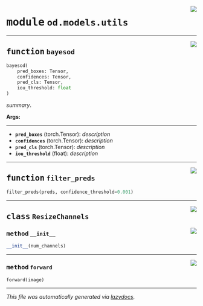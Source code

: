 <!-- markdownlint-disable -->

<a href="https://github.com/leoandeol/cods/blob/main/cods/od/models/utils.py#L0"><img align="right" style="float:right;" src="https://img.shields.io/badge/-source-cccccc?style=flat-square"></a>

# <kbd>module</kbd> `od.models.utils`





---

<a href="https://github.com/leoandeol/cods/blob/main/cods/od/models/utils.py#L18"><img align="right" style="float:right;" src="https://img.shields.io/badge/-source-cccccc?style=flat-square"></a>

## <kbd>function</kbd> `bayesod`

```python
bayesod(
    pred_boxes: Tensor,
    confidences: Tensor,
    pred_cls: Tensor,
    iou_threshold: float
)
```

_summary_. 



**Args:**
 
---- 
 - <b>`pred_boxes`</b> (torch.Tensor):  _description_ 
 - <b>`confidences`</b> (torch.Tensor):  _description_ 
 - <b>`pred_cls`</b> (torch.Tensor):  _description_ 
 - <b>`iou_threshold`</b> (float):  _description_ 


---

<a href="https://github.com/leoandeol/cods/blob/main/cods/od/models/utils.py#L112"><img align="right" style="float:right;" src="https://img.shields.io/badge/-source-cccccc?style=flat-square"></a>

## <kbd>function</kbd> `filter_preds`

```python
filter_preds(preds, confidence_threshold=0.001)
```






---

<a href="https://github.com/leoandeol/cods/blob/main/cods/od/models/utils.py#L6"><img align="right" style="float:right;" src="https://img.shields.io/badge/-source-cccccc?style=flat-square"></a>

## <kbd>class</kbd> `ResizeChannels`




<a href="https://github.com/leoandeol/cods/blob/main/cods/od/models/utils.py#L7"><img align="right" style="float:right;" src="https://img.shields.io/badge/-source-cccccc?style=flat-square"></a>

### <kbd>method</kbd> `__init__`

```python
__init__(num_channels)
```








---

<a href="https://github.com/leoandeol/cods/blob/main/cods/od/models/utils.py#L12"><img align="right" style="float:right;" src="https://img.shields.io/badge/-source-cccccc?style=flat-square"></a>

### <kbd>method</kbd> `forward`

```python
forward(image)
```








---

_This file was automatically generated via [lazydocs](https://github.com/ml-tooling/lazydocs)._
